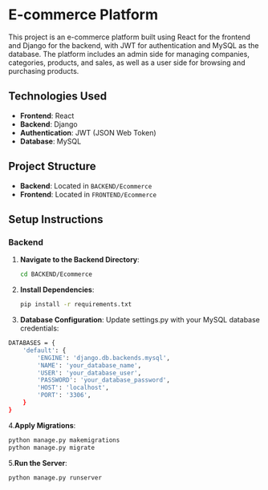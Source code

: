 # E-commerce Platform

This project is an e-commerce platform built using React for the frontend and Django for the backend, with JWT for authentication and MySQL as the database. The platform includes an admin side for managing companies, categories, products, and sales, as well as a user side for browsing and purchasing products.

## Technologies Used

- **Frontend**: React
- **Backend**: Django
- **Authentication**: JWT (JSON Web Token)
- **Database**: MySQL

## Project Structure

- **Backend**: Located in `BACKEND/Ecommerce`
- **Frontend**: Located in `FRONTEND/Ecommerce`

## Setup Instructions

### Backend

1. **Navigate to the Backend Directory**:
   ```sh
   cd BACKEND/Ecommerce
2. **Install Dependencies**:
   ```sh
   pip install -r requirements.txt
3. **Database Configuration**:
Update settings.py with your MySQL database credentials:
```sh
DATABASES = {
    'default': {
        'ENGINE': 'django.db.backends.mysql',
        'NAME': 'your_database_name',
        'USER': 'your_database_user',
        'PASSWORD': 'your_database_password',
        'HOST': 'localhost',
        'PORT': '3306',
    }
}
```
4.**Apply Migrations**:
```sh
python manage.py makemigrations
python manage.py migrate
```
5.**Run the Server**:
```sh
python manage.py runserver
```

